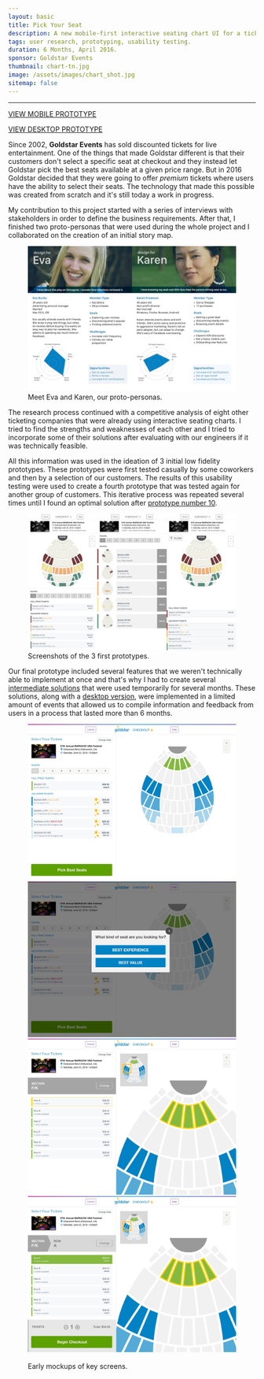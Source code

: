 ```yaml
---
layout: basic
title: Pick Your Seat
description: A new mobile-first interactive seating chart UI for a ticketing company.
tags: user research, prototyping, usability testing.
duration: 6 Months, April 2016.
sponsor: Goldstar Events
thumbnail: chart-tn.jpg
image: /assets/images/chart_shot.jpg
sitemap: false
---
```

<script src="/assets/js/flickity.js"></script>
<hr>
<a href="/assets/protos/seat-mobile-proto/index.html#/screens" class="button">VIEW MOBILE PROTOTYPE</a>

<a href="/assets/protos/seat-desktop-proto/index.html#/screens" class="button">VIEW DESKTOP PROTOTYPE</a>

Since 2002, __Goldstar Events__ has sold discounted tickets for live entertainment. One of the things that made Goldstar different is that their customers don't select a specific seat at checkout and they instead let Goldstar pick the best seats available at a given price range. But in 2016 Goldstar decided that they were going to offer _premium_ tickets where users have the ability to select their seats. The technology that made this possible was created from scratch and it's still today a work in progress.

My contribution to this project started with a series of interviews with stakeholders in order to define the business requirements. After that, I finished two proto-personas that were used during the whole project and I collaborated on the creation of an initial story map.

<figure><img src="/assets/images/personas.jpg" alt="personas"><figcaption>Meet Eva and Karen, our proto-personas.</figcaption></figure>

The research process continued with a competitive analysis of eight other ticketing companies that were already using interactive seating charts. I tried to find the strengths and weaknesses of each other and I tried to incorporate some of their solutions after evaluating with our engineers if it was technically feasible.

All this information was used in the ideation of 3 initial low fidelity prototypes. These prototypes were first tested casually by some coworkers and then by a selection of our customers. The results of this usability testing were used to create a fourth prototype that was tested again for another group of customers. This iterative process was repeated several times until I found an optimal solution after <a href="/work/projects/protos/seat-mobile-proto/index.html#/screens">prototype number 10<a>.

<figure><img src="/assets/images/first_protos.jpg" alt="initial prototypes"><figcaption>Screenshots of the 3 first prototypes.</figcaption></figure>

Our final prototype included several features that we weren't technically able to implement at once and that's why I had to create several <a href="/work/projects/protos/seat-mobile-proto-temp/index.html#/screens">intermediate solutions</a> that were used temporarily for several months. These solutions, along with a <a href="/work/projects/protos/seat-desktop-proto/index.html#/screens">desktop version</a>, were implemented in a limited amount of events that allowed us to compile information and feedback from users in a process that lasted more than 6 months.

<figure>
  <div class="carousel" data-flickity='{ "imagesLoaded": true, "percentPosition": false }'>
    <img src="/assets/images/seat_desktop1.jpg" alt="mockup of the desktop version">
    <img src="/assets/images/seat_desktop2.jpg" alt="mockup of the desktop version">
    <img src="/assets/images/seat_desktop3.jpg" alt="mockup of the desktop version">
    <img src="/assets/images/seat_desktop4.jpg" alt="mockup of the desktop version">
  </div>
  <br>
  <figcaption>Early mockups of key screens.</figcaption>
</figure>
